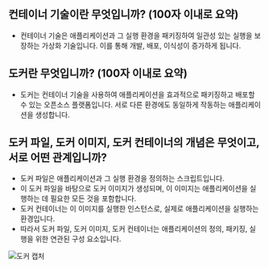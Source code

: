 ## 컨테이너 기술이란 무엇입니까? (100자 이내로 요약)
- 컨테이너 기술은 애플리케이션과 그 실행 환경을 패키징하여 일관성 있는 실행을 보장하는 가상화 기술입니다. 이를 통해 개발, 배포, 이식성이 증가하게 됩니다.

## 도커란 무엇입니까? (100자 이내로 요약)
- 도커는 컨테이너 기술을 사용하여 애플리케이션을 효과적으로 패키징하고 배포할 수 있는 오픈소스 플랫폼입니다. 서로 다른 환경에도 동일하게 작동하는 애플리케이션을 생성합니다.

## 도커 파일, 도커 이미지, 도커 컨테이너의 개념은 무엇이고, 서로 어떤 관계입니까?
- 도커 파일은 애플리케이션과 그 실행 환경을 정의하는 스크립트입니다.
- 이 도커 파일을 바탕으로 도커 이미지가 생성되며, 이 이미지는 애플리케이션을 실행하는 데 필요한 모든 것을 포함합니다.
- 도커 컨테이너는 이 이미지를 실행한 인스턴스로, 실제로 애플리케이션을 실행하는 환경입니다.
- 따라서 도커 파일, 도커 이미지, 도커 컨테이너는 애플리케이션의 정의, 패키징, 실행을 위한 연관된 구성 요소입니다.

![도커 캡처](https://github.com/Meow-Lee/docker/assets/67636286/ff6959a8-9672-4791-ae56-3da7901ff245)
